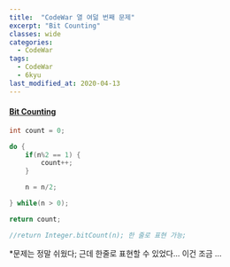 ```yaml
---
title:  "CodeWar 열 여덞 번째 문제"
excerpt: "Bit Counting"
classes: wide
categories:
  - CodeWar
tags:
  - CodeWar
  - 6kyu
last_modified_at: 2020-04-13
---
```


#### [Bit Counting](https://www.codewars.com/kata/526571aae218b8ee490006f4)

```java
int count = 0;

do {
    if(n%2 == 1) {
        count++;
    }

    n = n/2;

} while(n > 0);

return count;

//return Integer.bitCount(n); 한 줄로 표현 가능;
```

*문제는 정말 쉬웠다; 근데 한줄로 표현할 수 있었다... 이건 조금 ...
